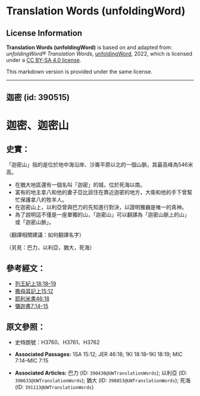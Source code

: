 # Translation Words (unfoldingWord)

## License Information

**Translation Words (unfoldingWord)** is based on and adapted from: _unfoldingWord® Translation Words_, [unfoldingWord](https://unfoldingword.org/utw), 2022, which is licensed under a [CC BY-SA 4.0 license](https://creativecommons.org/licenses/by-sa/4.0/legalcode.en).

This markdown version is provided under the same license.



--------------------------------

## 迦密 (id: 390515)

迦密、迦密山
======

史實：
---

「迦密山」指的是位於地中海沿岸、沙崙平原以北的一個山脈，其最高峰為546米高。

* 在猶大地區還有一個名叫「迦密」的城，位於死海以南。
* 富有的地主拿八和他的妻子亞比該住在靠近迦密的地方，大衛和他的手下曾幫忙保護拿八的牧羊人。
* 在迦密山上，以利亞曾與巴力的先知進行對決，以證明雅巍是唯一的真神。
* 為了說明這不僅是一座單獨的山，「迦密山」可以翻譯為「迦密山脈上的山」或「迦密山脈」。

（翻譯相關建議：如何翻譯名字）

（另見：巴力，以利亞，猶大，死海）

參考經文：
-----

* [列王紀上18:18–19](https://ref.ly/1Kgs18:18-1Kgs18:19)
* [撒母耳記上15:12](https://ref.ly/1Sam15:12)
* [耶利米書46:18](https://ref.ly/Jer46:18)
* [彌迦書7:14–15](https://ref.ly/Mic7:14-Mic7:15)

原文參照：
-----

* 史特朗號：H3760、H3761、H3762

* **Associated Passages:** 1SA 15:12; JER 46:18; 1KI 18:18–1KI 18:19; MIC 7:14–MIC 7:15
* **Associated Articles:** 巴力 (ID: `390438@UWTranslationWords`); 以利亞 (ID: `390633@UWTranslationWords`); 猶大 (ID: `390853@UWTranslationWords`); 死海 (ID: `391113@UWTranslationWords`)

